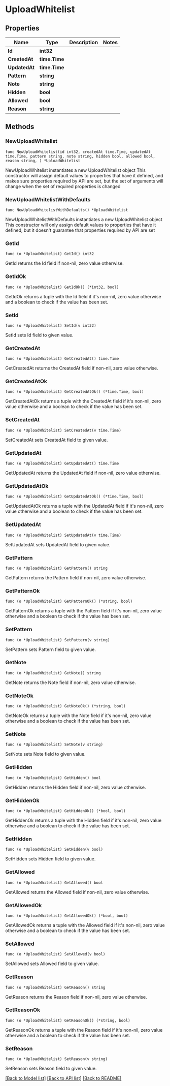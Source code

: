 # UploadWhitelist

## Properties

Name | Type | Description | Notes
------------ | ------------- | ------------- | -------------
**Id** | **int32** |  | 
**CreatedAt** | **time.Time** |  | 
**UpdatedAt** | **time.Time** |  | 
**Pattern** | **string** |  | 
**Note** | **string** |  | 
**Hidden** | **bool** |  | 
**Allowed** | **bool** |  | 
**Reason** | **string** |  | 

## Methods

### NewUploadWhitelist

`func NewUploadWhitelist(id int32, createdAt time.Time, updatedAt time.Time, pattern string, note string, hidden bool, allowed bool, reason string, ) *UploadWhitelist`

NewUploadWhitelist instantiates a new UploadWhitelist object
This constructor will assign default values to properties that have it defined,
and makes sure properties required by API are set, but the set of arguments
will change when the set of required properties is changed

### NewUploadWhitelistWithDefaults

`func NewUploadWhitelistWithDefaults() *UploadWhitelist`

NewUploadWhitelistWithDefaults instantiates a new UploadWhitelist object
This constructor will only assign default values to properties that have it defined,
but it doesn't guarantee that properties required by API are set

### GetId

`func (o *UploadWhitelist) GetId() int32`

GetId returns the Id field if non-nil, zero value otherwise.

### GetIdOk

`func (o *UploadWhitelist) GetIdOk() (*int32, bool)`

GetIdOk returns a tuple with the Id field if it's non-nil, zero value otherwise
and a boolean to check if the value has been set.

### SetId

`func (o *UploadWhitelist) SetId(v int32)`

SetId sets Id field to given value.


### GetCreatedAt

`func (o *UploadWhitelist) GetCreatedAt() time.Time`

GetCreatedAt returns the CreatedAt field if non-nil, zero value otherwise.

### GetCreatedAtOk

`func (o *UploadWhitelist) GetCreatedAtOk() (*time.Time, bool)`

GetCreatedAtOk returns a tuple with the CreatedAt field if it's non-nil, zero value otherwise
and a boolean to check if the value has been set.

### SetCreatedAt

`func (o *UploadWhitelist) SetCreatedAt(v time.Time)`

SetCreatedAt sets CreatedAt field to given value.


### GetUpdatedAt

`func (o *UploadWhitelist) GetUpdatedAt() time.Time`

GetUpdatedAt returns the UpdatedAt field if non-nil, zero value otherwise.

### GetUpdatedAtOk

`func (o *UploadWhitelist) GetUpdatedAtOk() (*time.Time, bool)`

GetUpdatedAtOk returns a tuple with the UpdatedAt field if it's non-nil, zero value otherwise
and a boolean to check if the value has been set.

### SetUpdatedAt

`func (o *UploadWhitelist) SetUpdatedAt(v time.Time)`

SetUpdatedAt sets UpdatedAt field to given value.


### GetPattern

`func (o *UploadWhitelist) GetPattern() string`

GetPattern returns the Pattern field if non-nil, zero value otherwise.

### GetPatternOk

`func (o *UploadWhitelist) GetPatternOk() (*string, bool)`

GetPatternOk returns a tuple with the Pattern field if it's non-nil, zero value otherwise
and a boolean to check if the value has been set.

### SetPattern

`func (o *UploadWhitelist) SetPattern(v string)`

SetPattern sets Pattern field to given value.


### GetNote

`func (o *UploadWhitelist) GetNote() string`

GetNote returns the Note field if non-nil, zero value otherwise.

### GetNoteOk

`func (o *UploadWhitelist) GetNoteOk() (*string, bool)`

GetNoteOk returns a tuple with the Note field if it's non-nil, zero value otherwise
and a boolean to check if the value has been set.

### SetNote

`func (o *UploadWhitelist) SetNote(v string)`

SetNote sets Note field to given value.


### GetHidden

`func (o *UploadWhitelist) GetHidden() bool`

GetHidden returns the Hidden field if non-nil, zero value otherwise.

### GetHiddenOk

`func (o *UploadWhitelist) GetHiddenOk() (*bool, bool)`

GetHiddenOk returns a tuple with the Hidden field if it's non-nil, zero value otherwise
and a boolean to check if the value has been set.

### SetHidden

`func (o *UploadWhitelist) SetHidden(v bool)`

SetHidden sets Hidden field to given value.


### GetAllowed

`func (o *UploadWhitelist) GetAllowed() bool`

GetAllowed returns the Allowed field if non-nil, zero value otherwise.

### GetAllowedOk

`func (o *UploadWhitelist) GetAllowedOk() (*bool, bool)`

GetAllowedOk returns a tuple with the Allowed field if it's non-nil, zero value otherwise
and a boolean to check if the value has been set.

### SetAllowed

`func (o *UploadWhitelist) SetAllowed(v bool)`

SetAllowed sets Allowed field to given value.


### GetReason

`func (o *UploadWhitelist) GetReason() string`

GetReason returns the Reason field if non-nil, zero value otherwise.

### GetReasonOk

`func (o *UploadWhitelist) GetReasonOk() (*string, bool)`

GetReasonOk returns a tuple with the Reason field if it's non-nil, zero value otherwise
and a boolean to check if the value has been set.

### SetReason

`func (o *UploadWhitelist) SetReason(v string)`

SetReason sets Reason field to given value.



[[Back to Model list]](../README.md#documentation-for-models) [[Back to API list]](../README.md#documentation-for-api-endpoints) [[Back to README]](../README.md)



